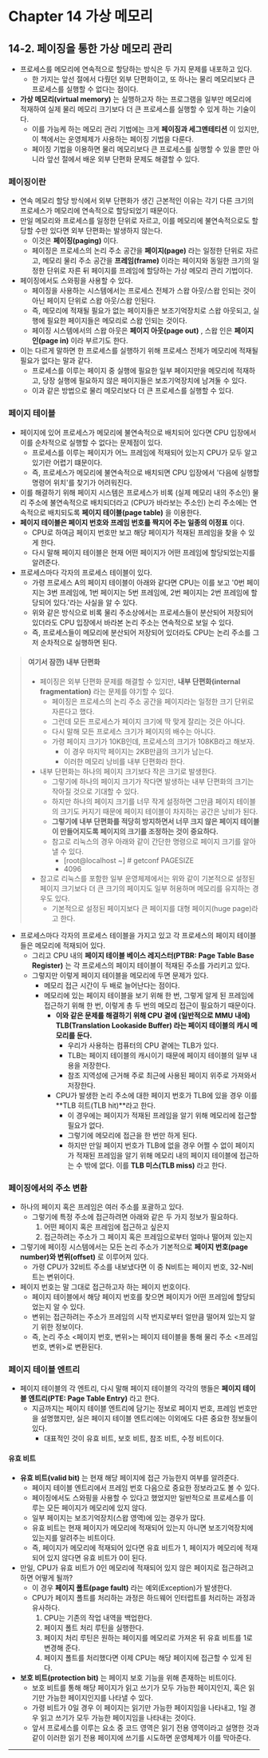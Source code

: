 # Chapter 14 가상 메모리
## 14-2. 페이징을 통한 가상 메모리 관리
- 프로세스를 메모리에 연속적으로 할당하는 방식은 두 가지 문제를 내포하고 있다.
  - 한 가지는 앞선 절에서 다뤘던 외부 단편화이고, 또 하나는 물리 메모리보다 큰 프로세스를 실행할 수 없다는 점이다.
- **가상 메모리(virtual memory)** 는 실행하고자 하는 프로그램을 일부만 메모리에 적재하여 실제 물리 메모리 크기보다 더 큰 프로세스를 실행할 수 있게 하는 기술이다.
  - 이를 가능케 하는 메모리 관리 기법에는 크게 **페이징과 세그멘테티션** 이 있지만, 이 책에서는 운영체제가 사용하는 페이징 기법을 다룬다.
  - 페이징 기법을 이용하면 물리 메모리보다 큰 프로세스를 실행할 수 있을 뿐만 아니라 앞선 절에서 배운 외부 단편화 문제도 해결할 수 있다.
  
### 페이징이란
- 연속 메모리 할당 방식에서 외부 단편화가 생긴 근본적인 이유는 각기 다른 크기의 프로세스가 메모리에 연속적으로 할당되었기 때문이다.
- 만일 메모리와 프로세스를 일정한 단위로 자르고, 이를 메모리에 불연속적으로도 할당할 수만 있다면 외부 단편화는 발생하지 않는다.
  - 이것은 **페이징(paging)** 이다.
  - 페이징은 프로세스의 논리 주소 공간을 **페이지(page)** 라는 일정한 단위로 자르고, 메모리 물리 주소 공간을 **프레임(frame)** 이라는 페이지와 동일한 크기의 일정한 단위로 자른 뒤 페이지를 프레임에 할당하는 가상 메모리 관리 기법이다.
- 페이징에서도 스와핑을 사용할 수 있다.
  - 페이징을 사용하는 시스템에서는 프로세스 전체가 스왑 아웃/스왑 인되는 것이 아닌 페이지 단위로 스왑 아웃/스왑 인된다.
  - 즉, 메모리에 적재될 필요가 없는 페이지들은 보조기억장치로 스왑 아웃되고, 실행에 필요한 페이지들은 메모리로 스왑 인되는 것이다.
  - 페이징 시스템에서의 스왑 아웃은 **페이지 아웃(page out)** , 스왑 인은 **페이지 인(page in)** 이라 부르기도 한다.
- 이는 다르게 말하면 한 프로세스를 실행하기 위해 프로세스 전체가 메모리에 적재될 필요가 없다는 말과 같다.
  - 프로세스를 이루는 페이지 중 실행에 필요한 일부 페이지만을 메모리에 적재하고, 당장 실행에 필요하지 않은 페이지들은 보조기억장치에 남겨둘 수 있다.
  - 이과 같은 방법으로 물리 메모리보다 더 큰 프로세스를 실행할 수 있다.

### 페이지 테이블
- 페이지에 있어 프로세스가 메모리에 불연속적으로 배치되어 있다면 CPU 입장에서 이를 순차적으로 실행할 수 없다는 문제점이 있다.
  - 프로세스를 이루는 페이지가 어느 프레임에 적재되어 있는지 CPU가 모두 알고 있기란 어렵기 떄문이다.
  - 즉, 프로세스가 메모리에 불연속적으로 배치되면 CPU 입장에서 '다음에 실행할 명령어 위치'를 찾기가 어려워진다.
- 이를 해결하기 위해 페이지 시스템은 프로세스가 비록 (실제 메모리 내의 주소인) 물리 주소에 불연속적으로 배치되더라고 (CPU가 바라보는 주소인) 논리 주소에는 연속적으로 배치되도록 **페이지 테이블(page table)** 을 이용한다.
- **페이지 테이블은 페이지 번호와 프레임 번호를 짝지어 주는 일종의 이정표** 이다.
  - CPU로 하여금 페이지 번호만 보고 해당 페이지가 적재된 프레임을 찾을 수 있게 한다.
  - 다시 말해 페이지 테이블은 현재 어떤 페이지가 어떤 프레임에 할당되었는지를 알려준다.
- 프로세스마다 각자의 프로세스 테이블이 있다.
  - 가령 프로세스 A의 페이지 테이블이 아래와 같다면 CPU는 이를 보고 '0번 페이지는 3번 프레임에, 1번 페이지는 5번 프레임에, 2번 페이지는 2번 프레임에 할당되어 있다.'라는 사실을 알 수 있다.
  - 위와 같은 방식으로 비록 물리 주소상에서는 프로세스들이 분산되어 저장되어 있더라도 CPU 입장에서 바라본 논리 주소는 연속적으로 보일 수 있다.
  - 즉, 프로세스들이 메모리에 분산되어 저장되어 있더라도 CPU는 논리 주소를 그저 순차적으로 실행하면 된다.

> #### 여기서 잠깐) 내부 단편화
> - 페이징은 외부 단편화 문제를 해결할 수 있지만, **내부 단편화(internal fragmentation)** 라는 문제를 야기할 수 있다.
>   - 페이징은 프로세스의 논리 주소 공간을 페이지라는 일정한 크기 단위로 자른다고 했다.
>   - 그런데 모든 프로세스가 페이지 크기에 딱 맞게 잘리는 것은 아니다.
>   - 다시 말해 모든 프로세스 크기가 페이지의 배수는 아니다.
>   - 가령 페이지 크기가 10KB인데, 프로세스의 크기가 108KB라고 해보자.
>     - 이 경우 마지막 페이지는 2KB만큼의 크기가 남는다.
>     - 이러한 메모리 낭비를 내부 단편화라 한다.
> - 내부 단편화는 하나의 페이지 크기보다 작은 크기로 발생한다.
>   - 그렇기에 하나의 페이지 크기가 작다면 발생하는 내부 단편화의 크기는 작아질 것으로 기대할 수 있다.
>   - 하지만 하나의 페이지 크기를 너무 작게 설정하면 그만큼 페이지 테이블의 크기도 커지기 때문에 페이지 테이블이 차지하는 공간은 낭비가 된다.
>   - **그렇기에 내부 단편화를 적당히 방지하면서 너무 크지 않은 페이지 테이블이 만들어지도록 페이지의 크기를 조정하는 것이 중요하다.**
>   - 참고로 리눅스의 경우 아래와 같이 간단한 명령으로 페이지 크기를 알아낼 수 있다.
>     - [root@localhost ~] # getconf PAGESIZE
>     - 4096
> - 참고로 리눅스를 포함한 일부 운영체제에서는 위와 같이 기본적으로 설정된 페이지 크기보다 더 큰 크기의 페이지도 일부 허용하며 메모리를 유지하는 경우도 있다.
>   - 기본적으로 설정된 페이지보다 큰 페이지를 대형 페이지(huge page)라고 한다.
- 프로세스마다 각자의 프로세스 테이블을 가지고 있고 각 프로세스의 페이지 테이블들은 메모리에 적재되어 있다.
  - 그리고 CPU 내의 **페이지 테이블 베이스 레지스터(PTBR: Page Table Base Register)** 는 각 프로세스의 페이지 테이블이 적재된 주소를 가리키고 있다.
  - 그렇지만 이렇게 페이지 테이블을 메모리에 두면 문제가 있다.
    - 메모리 접근 시간이 두 배로 늘어난다는 점이다.
    - 메모리에 있는 페이지 테이블을 보기 위해 한 번, 그렇게 알게 된 프레임에 접근하기 위해 한 번, 이렇게 총 두 번의 메모리 접근이 필요하기 때문이다.
      - **이와 같은 문제를 해결하기 위해 CPU 곁에 (일반적으로 MMU 내에) **TLB(Translation Lookaside Buffer)** 라는 페이지 테이블의 캐시 메모리를 둔다.**
        - 우리가 사용하는 컴퓨터의 CPU 곁에는 TLB가 있다.
        - TLB는 페이지 테이블의 캐시이기 때문에 페이지 테이블의 일부 내용을 저장한다.
        - 참조 지역성에 근거해 주로 최근에 사용된 페이지 위주로 가져와서 저장한다.
      - CPU가 발생한 논리 주소에 대한 페이지 번호가 TLB에 있을 경우 이를 **TLB 히트(TLB hit)**라고 한다.
        - 이 경우에는 페이지가 적재된 프레임을 알기 위해 메모리에 접근할 필요가 없다.
        - 그렇기에 메모리에 접근을 한 번만 하게 된다.
        - 하지만 만일 페이지 번호가 TLB에 없을 경우 어쩔 수 없이 페이지가 적재된 프레임을 알기 위해 메모리 내의 페이지 테이블에 접근하는 수 밖에 없다. 이를 **TLB 미스(TLB miss)** 라고 한다.

### 페이징에서의 주소 변환
- 하나의 페이지 혹은 프레임은 여러 주소를 포괄하고 있다.
  - 그렇기에 특정 주소에 접근하려면 아래와 같은 두 가지 정보가 필요하다.
    1. 어떤 페이지 혹은 프레임에 접근하고 싶은지
    2. 접근하려는 주소가 그 페이지 혹은 프레임으로부터 얼마나 떨어져 있는지
- 그렇기에 페이징 시스템에서는 모든 논리 주소가 기본적으로 **페이지 번호(page number)와 변위(offset)** 로 이루어져 있다.
  - 가령 CPU가 32비트 주소를 내보냈다면 이 중 N비트는 페이지 번호, 32-N비트는 변위이다.
- 페이지 번호는 말 그대로 접근하고자 하는 페이지 번호이다.
  - 페이지 테이블에서 해당 페이지 번호를 찾으면 페이지가 어떤 프레임에 할당되었는지 알 수 있다.
  - 변위는 접근하려는 주소가 프레임의 시작 번지로부터 얼만큼 떨어져 있는지 알기 위한 정보이다.
  - 즉, 논리 주소 <페이지 번호, 변위>는 페이지 테이블을 통해 물리 주소 <프레임 번호, 변위>로 변환된다.

### 페이지 테이블 엔트리
- 페이지 테이블의 각 엔트리, 다시 말해 페이지 테이블의 각각의 행들은 **페이지 테이블 엔트리(PTE: Page Table Entry)** 라고 한다.
  - 지금까지는 페이지 테이블 엔트리에 담기는 정보로 페이지 번호, 프레임 번호만을 설명했지만, 실은 페이지 테이블 엔트리에는 이외에도 다른 중요한 정보들이 있다.
    - 대표적인 것이 유효 비트, 보호 비트, 참조 비트, 수정 비트이다.

#### 유효 비트
- **유효 비트(valid bit)** 는 현재 해당 페이지에 접근 가능한지 여부를 알려준다.
  - 페이지 테이블 엔트리에서 프레임 번호 다음으로 중요한 정보라고도 볼 수 있다.
  - 페이징에서도 스와핑을 사용할 수 있다고 했었지만 일반적으로 프로세스를 이루는 모든 페이지가 메모리에 있지 않다.
  - 일부 페이지는 보조기억장치(스왑 영역)에 있는 경우가 많다.
  - 유효 비트는 현재 페이지가 메모리에 적재되어 있는지 아니면 보조기억장치에 있는지를 알려주는 비트이다.
  - 즉, 페이지가 메모리에 적재되어 있다면 유효 비트가 1, 페이지가 메모리에 적재되어 있지 않다면 유효 비트가 0이 된다.
- 만일, CPU가 유효 비트가 0인 메모리에 적재되어 있지 않은 페이지로 접근하려고 하면 어떻게 될까?
  - 이 경우 **페이지 폴트(page fault)** 라는 예외(Exception)가 발생한다.
  - CPU가 페이지 폴트를 처리하는 과정은 하드웨어 인터럽트를 처리하는 과정과 유사하다.
    1. CPU는 기존의 작업 내역을 백업한다.
    2. 페이지 폴트 처리 루틴을 실행한다.
    3. 페이지 처리 루틴은 원하는 페이지를 메모리로 가져온 뒤 유효 비트를 1로 변경해 준다.
    4. 페이지 폴트를 처리했다면 이제 CPU는 해당 페이지에 접근할 수 있게 된다.
- **보호 비트(protection bit)** 는 페이지 보호 기능을 위해 존재하는 비트이다.
  - 보호 비트를 통해 해당 페이지가 읽고 쓰기가 모두 가능한 페이지인지, 혹은 읽기만 가능한 페이지인지를 나타낼 수 있다.
  - 가령 비트가 0일 경우 이 페이지는 읽기만 가능한 페이지임을 나타내고, 1일 경우 읽고 쓰기가 모두 가능한 페이지임을 나타내는 것이다.
  - 앞서 프로세스를 이루는 요소 중 코드 영역은 읽기 전용 영역이라고 설명한 것과 같이 이러한 읽기 전용 페이지에 쓰기를 시도하면 운영체제가 이를 막아준다.

---